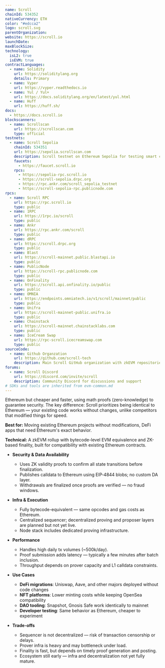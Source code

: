 ```yaml
---
name: Scroll
chainId: 534352
nativeCurrency: ETH
color: "#edcca2"
logo: scroll.svg
parentOrganization:
website: https://scroll.io
launchDate:
maxBlockSize:
technology:
  isL2: true
  isEVM: true
contractLanguages:
  - name: Solidity
    url: https://soliditylang.org
    details: Primary
  - name: Vyper
    url: https://vyper.readthedocs.io
  - name: Yul / Yul+
    url: https://docs.soliditylang.org/en/latest/yul.html
  - name: Huff
    url: https://huff.sh/
docs:
  - https://docs.scroll.io
blockscanners:
  - name: Scrollscan
    url: https://scrollscan.com
    type: official
testnets:
  - name: Scroll Sepolia
    chainId: 534351
    url: https://sepolia.scrollscan.com
    description: Scroll testnet on Ethereum Sepolia for testing smart contracts and dApps on the zkEVM.
    faucets:
      - https://faucet.scroll.io
    rpcs:
      - https://sepolia-rpc.scroll.io
      - https://scroll-sepolia.drpc.org
      - https://rpc.ankr.com/scroll_sepolia_testnet
      - https://scroll-sepolia-rpc.publicnode.com
rpcs:
  - name: Scroll RPC
    url: https://rpc.scroll.io
    type: public
  - name: 1RPC
    url: https://1rpc.io/scroll
    type: public
  - name: Ankr
    url: https://rpc.ankr.com/scroll
    type: public
  - name: dRPC
    url: https://scroll.drpc.org
    type: public
  - name: Blast
    url: https://scroll-mainnet.public.blastapi.io
    type: public
  - name: PublicNode
    url: https://scroll-rpc.publicnode.com
    type: public
  - name: OnFinality
    url: https://scroll.api.onfinality.io/public
    type: public
  - name: OMNIA
    url: https://endpoints.omniatech.io/v1/scroll/mainnet/public
    type: public
  - name: Unifra
    url: https://scroll-mainnet-public.unifra.io
    type: public
  - name: Chainstack
    url: https://scroll-mainnet.chainstacklabs.com
    type: public
  - name: IceCream Swap
    url: https://rpc-scroll.icecreamswap.com
    type: public
sourceCode:
  - name: Github Organzation
    url: https://github.com/scroll-tech
    description: Main Scroll GitHub organization with zkEVM repositories
forums:
  - name: Scroll Discord
    url: https://discord.com/invite/scroll
    description: Community Discord for discussions and support
# SDKs and tools are inherited from evm-common.md
---
```


Ethereum but cheaper and faster, using math proofs (zero-knowledge) to guarantee security. The key difference: Scroll prioritizes being identical to Ethereum — your existing code works without changes, unlike competitors that modified things for speed.

**Best for:** Moving existing Ethereum projects without modifications, DeFi apps that need Ethereum's exact behavior.

**Technical:** A zkEVM rollup with bytecode-level EVM equivalence and ZK-based finality, built for compatibility with existing Ethereum contracts.

- **Security & Data Availability**
  - Uses ZK validity proofs to confirm all state transitions before finalization.
  - Publishes calldata to Ethereum using EIP‑4844 blobs; no custom DA layer.
  - Withdrawals are finalized once proofs are verified — no fraud windows.

- **Infra & Execution**
  - Fully bytecode-equivalent — same opcodes and gas costs as Ethereum.
  - Centralized sequencer; decentralized proving and proposer layers are planned but not yet live.
  - Node stack includes dedicated proving infrastructure.

- **Performance**
  - Handles high daily tx volumes (~500k/day).
  - Proof submission adds latency — typically a few minutes after batch inclusion.
  - Throughput depends on prover capacity and L1 calldata constraints.

- **Use Cases**
  - **DeFi migrations**: Uniswap, Aave, and other majors deployed without code changes
  - **NFT platforms**: Lower minting costs while keeping OpenSea compatibility
  - **DAO tooling**: Snapshot, Gnosis Safe work identically to mainnet
  - **Developer testing**: Same behavior as Ethereum, cheaper to experiment

- **Trade-offs**
  - Sequencer is not decentralized — risk of transaction censorship or delays.
  - Prover infra is heavy and may bottleneck under load.
  - Finality is fast, but depends on timely proof generation and posting.
  - Ecosystem still early — infra and decentralization not yet fully mature.
